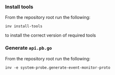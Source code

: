 ### Install tools

From the repository root run the following:
```
inv install-tools
```
to install the correct version of required tools


### Generate `api.pb.go`

From the repository root run the following:
```
inv -e system-probe.generate-event-monitor-proto
```
